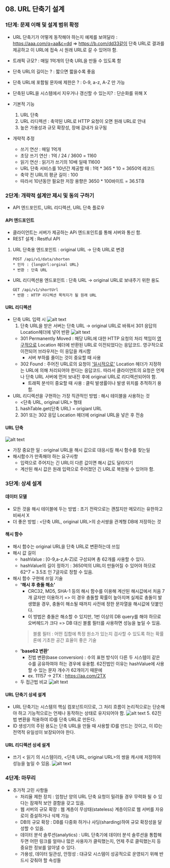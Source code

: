 ## 08. URL 단축기 설계

### 1단계: 문제 이해 및 설계 범위 확정
* URL 단축기가 어떻게 동작해야 하는지 예제를 보여달라 : https://aaa.com/q=aa&c=dd => https://b.com/dd33같이 단축 URL로 결과를 제공하고 이 URL에 접속 시 원래 URL로 갈 수 있어야 함.
* 트래픽 규모? : 매일 1억개의 단축 URL을 만들 수 있도록 함
* 단축 URL의 길이는 ? : 짧으면 짧을수록 좋음
* 단축 URL에 포함될 문자에 제한은 ? : 0-9, a-z, A-Z 만 가능
* 단축된 URL을 시스템에서 지우거나 갱신할 수 있는지? : 단순화를 위해 X
* 기본적 기능
    1. URL 단축
    2. URL 리디렉션 : 축약된 URL로 HTTP 요청이 오면 원래 URL로 안내
    3. 높은 가용성과 규모 확장성, 장애 감내가 요구됨

* 개략적 추정
    * 쓰기 연산 : 매일 1억개
    * 초당 쓰기 연산 : 1억 / 24 / 3600 = 1160
    * 읽기 연산 : 읽기가 쓰기의 10배 일때 11600
    * URL 단축 서비스를 10년간 제공할 때 : 1억 * 365 * 10 = 3650억 레코드
    * 축약 전 URL의 평균 길이 : 100
    * 따라서 10년동안 필요한 저장 용향은 3650 * 100바이트 = 36.5TB

### 2단계: 개략적 설계안 제시 및 동의 구하기
* API 엔드포인트, URL 리디렉션, URL 단축 플로우

#### API 엔드포인트
* 클라이언트는 서버가 제공하는 APi 엔드포인트를 통해 서버와 통신 함.
* REST 설계 : Restful API
1. URL 단축용 엔드포인트 : original URL -> 단축 URL로 변경
    ```
    POST /api/v1/data/shorten
    * 인자 : {longUrl:orginal URL}
    * 반환 : 단축 URL
    ```
* URL 리디렉션용 엔드포인트 : 단축 URL -> original URL로 보내주기 위한 용도
    ```
    GET /api/v1/shortUrl
    * 반환 : HTTP 리디렉션 목적지가 될 원래 URL
    ```

#### URL 리디렉션
* 단축 URL 입력 시
![alt text](image.png)
    1. 단축 URL을 받은 서버는 단축 URL -> original URL로 바꿔서 301 응답의 Location헤더에 넣어 반환
    ![alt text](image-1.png)
    * 301 Permanently Moved : 해당 URL에 대한 HTTP 요청의 처리 책임이 <u>영구적으로</u> Location 헤더에 반환된 URL로 이전되었다는 응답코드. 영구적으로 이전되어 브라우저는 이 응답을 캐시함 
        * 서버 부하를 줄이는 것이 중요할 때 사용
    * 302 Found : 주어진 URL로의 요청이 <u>'일시적으로'</u> Location 헤더가 지정하는 URL에 의해 처리되어야 한다는 응답코드. 따라서 클라이언트의 요청은 언제나 단축 URL 서버에 먼저 보내진 후에 original URL로 리디렉션되어야 함.
        * 트래픽 분석이 중요할 때 사용 : 클릭 발생률이나 발생 위치를 추적하기 용함.
* URL 리디렉션을 구현하는 가장 직관적인 방법 : 해시 테이블을 사용하는 것
    * <단축 URL, original URL> 형태
    1. hashTable.get(단축 URL) = origianl URL
    2. 301 또는 302 응답 Location 헤더에 original URL을 넣은 후 전송

#### URL 단축
![alt text](image-2.png)
* 가장 중요한 일 : original URL을 해시 값으로 대응시킬 해시 함수를 찾는일
* 해시함수가 만족해야 하는 요구사항
    * 입력으로 주어지는 긴 URL이 다른 값이면 해시 값도 달라지기
    * 계산된 해시 값은 원래 입력으로 주어졌던 긴 URL로 복원될 수 있어야 함.

### 3단계: 상세 설계

#### 데이터 모델
* 모든 것을 해시 테이블에 두는 방법 : 초기 전략으로는 괜찮지만 메모리는 유한하고 비싸서 X
* 더 좋은 방법 : <단축 URL, original URL>의 순서쌍을 관계형 DB에 저장하는 것

#### 해시 함수
* 해시 함수는 original URL을 단축 URL로 변환하는데 쓰임
* 해시 값 길이
    * hashValue : [0-9,a-z,A-Z]로 구성되며 총 62개를 사용할 수 있다.
    * hashValue의 길이 정하기 : 3650억의 URL이 만들어질 수 있어야 하므로 62^7 = 3.5조 인 7글자로 정할 수 있음.
* 해시 함수 구현에 쓰일 기술
    * **'해시 후 충돌 해소'**
        * CRC32, MD5, SHA-1 등의 해시 함수를 이용해 계산된 해시값에서 처음 7개 글자만 이용하기 => 이 경우 충돌할 확률이 높아지며 실제로 충돌이 발생했을 경우, 충돌이 해소될 때까지 사전에 정한 문자열을 해시값에 덧붙인다.
        * 이 방법은 충돌은 해소할 수 있지만, 1번 이상의 DB query를 해야 하므로 오버헤드가 크다 => DB 대신 블룸 필터를 사용하면 성능을 높일 수 있음.
        > 블룸 필터 : 어떤 집합에 특정 원소가 있는지 검사할 수 있도록 하는 확률론에 기초한 공간 효율이 좋은 기술
    * **'base62 변환'**
        * 진법 변환(base conversion) : 수의 표현 방식이 다른 두 시스템이 같은 수를 공유하여야 하는 경우에 유용함. 62진법인 이유는 hashValue에 사용할 수 있는 문자 개수가 62개이기 때문에
        * ex. 11157 -> 2TX : https://aa.com/2TX
    * 두 접근법 비교
        ![alt text](image-3.png)

#### URL 단축기 상세 설계
* URL 단축기는 시스템의 핵심 컴포넌트이므로, 그 처리 흐름이 논리적으로는 단순해야 하고 기능적으로는 언제나 동작하는 상태로 유지되어야 함.
![alt text](image-4.png)
    5. 62진법 변환을 적용하여 ID를 단축 URL로 만든다.
* ID 생성기의 주된 용도는 단축 URL을 만들 때 사용할 ID를 만드는 것이고, 이 ID는 전역적 유일성이 보장되어야 한다.

#### URL 리디렉션 상세 설계
* 쓰기 < 읽기 의 시스템이라, <단축 URL, original URL>의 쌍을  캐시에 저장하여 성능을 높일 수 있음.
![alt text](image-5.png)

### 4단계: 마무리
* 추가적 고민 사항들
    * 처리율 제한 장치 : 엄청난 양의 URL 단축 요청이 밀려들 경우 무력화 될 수 있다는 잠재적 보안 결함을 갖고 있음.
    * 웹 서버의 규모 확장 : 웹 계층이 무상태(stateless) 계층이므로 웹 서버를 자유로이 증설하거나 삭제 가능
    * DB의 규모 확장 : DB를 다중화 하거나 샤딩(sharding)하여 규모 확장성을 달성할 수 있음.
    * 데이터 분석 솔루션(analytics) : URL 단축기에 데이터 분석 솔루션을 통합해 두면 어떤 링크를 얼마나 많은 사용자가 클릭했는지, 언제 주로 클릭했는지 등 중요한 정보를 알아낼 수 있다.
    * 가용성, 데이터 일관성, 안정성 : 대규모 시스템이 성공적으로 운영되기 위해 반드시 갖춰야 할 속성들 